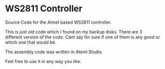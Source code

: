 # WS2811 Controller
Source Code for the Atmel based WS2811 controller.

This is just old code which I found on my backup disks. There are 3 different version of the code. Cant say for sure if one of them is any good or which one that would be. 

The assembly code was written in Ateml Studio. 

Feel free to use it in any way you like.



